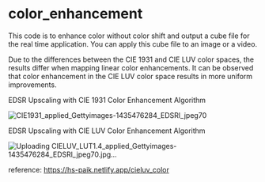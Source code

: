 # color_enhancement

This code is to enhance color without color shift and output a cube file for the real time application.
You can apply this cube file to an image or a video.

Due to the differences between the CIE 1931 and CIE LUV color spaces, the results differ when mapping linear color enhancements. It can be observed that color enhancement in the CIE LUV color space results in more uniform improvements.

EDSR Upscaling with CIE 1931 Color Enhancement Algorithm

![CIE1931_applied_Gettyimages-1435476284_EDSRl_jpeg70](https://github.com/user-attachments/assets/c296438c-14fc-4823-ac99-266a61d7100d)


EDSR Upscaling with CIE LUV Color Enhancement Algorithm

![Uploading CIELUV_LUT1.4_applied_Gettyimages-1435476284_EDSRl_jpeg70.jpg…]()




reference: https://hs-paik.netlify.app/cieluv_color


